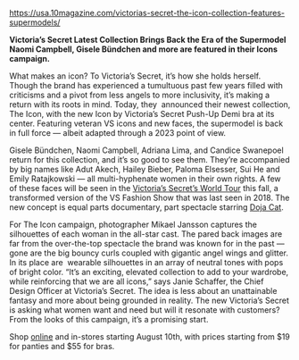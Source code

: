 https://usa.10magazine.com/victorias-secret-the-icon-collection-features-supermodels/

**Victoria’s Secret Latest Collection Brings Back the Era of the Supermodel**
**Naomi Campbell, Gisele Bündchen and more are featured in their Icons campaign.**

What makes an icon? To Victoria’s Secret, it’s how she holds herself. Though the brand has experienced a tumultuous past few years filled with criticisms and a pivot from less angels to more inclusivity, it’s making a return with its roots in mind. Today, they  announced their newest collection, The Icon, with the new Icon by Victoria’s Secret Push-Up Demi bra at its center. Featuring veteran VS icons and new faces, the supermodel is back in full force — albeit adapted through a 2023 point of view.

Gisele Bündchen, Naomi Campbell, Adriana Lima, and Candice Swanepoel return for this collection, and it’s so good to see them. They’re accompanied by big names like Adut Akech, Hailey Bieber, Paloma Elsesser, Sui He and Emily Ratajkowski — all multi-hyphenate women in their own rights. A few of these faces will be seen in the [Victoria’s Secret’s World Tour](https://www.victoriassecret.com/us/vs/vsnow/worldtour) this fall, a transformed version of the VS Fashion Show that was last seen in 2018. The new concept is equal parts documentary, part spectacle starring [Doja Cat](https://www.harpersbazaar.com/culture/art-books-music/a44693642/doja-cat-headlining-victorias-secret-world-tour-2023/).

For The Icon campaign, photographer Mikael Jansson captures the silhouettes of each woman in the all-star cast. The pared back images are far from the over-the-top spectacle the brand was known for in the past — gone are the big bouncy curls coupled with gigantic angel wings and glitter. In its place are  wearable silhouettes in an array of neutral tones with pops of bright color. “It’s an exciting, elevated collection to add to your wardrobe, while reinforcing that we are all icons,” says Janie Schaffer, the Chief Design Officer at Victoria’s Secret. The idea is less about an unattainable fantasy and more about being grounded in reality. The new Victoria’s Secret is asking what women want and need but will it resonate with customers? From the looks of this campaign, it’s a promising start.

Shop [online](https://www.victoriassecret.com/us/) and in-stores starting August 10th, with prices starting from $19 for panties and $55 for bras.